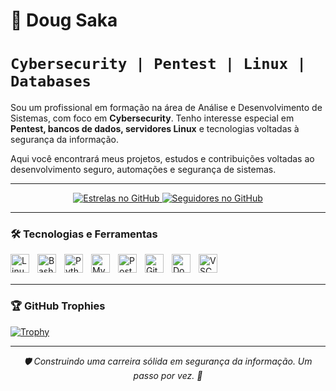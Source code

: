 # 👾 Doug Saka

# **`Cybersecurity | Pentest | Linux | Databases`**

Sou um profissional em formação na área de Análise e Desenvolvimento de Sistemas, com foco em **Cybersecurity**. Tenho interesse especial em **Pentest, bancos de dados, servidores Linux** e tecnologias voltadas à segurança da informação.

Aqui você encontrará meus projetos, estudos e contribuições voltadas ao desenvolvimento seguro, automações e segurança de sistemas.

---

<p align="center">
    <a href="https://github.com/mandraquinho?tab=repositories&sort=stargazers" target="_blank">
        <img 
            alt="Estrelas no GitHub" 
            title="Total de estrelas no GitHub" 
            src="https://custom-icon-badges.demolab.com/github/stars/mandraquinho?color=55960c&style=for-the-badge&labelColor=488207&logo=star&label=ESTRELAS"
        />
    </a>
    <a href="https://github.com/mandraquinho?tab=followers" target="_blank">
        <img 
            alt="Seguidores no GitHub" 
            title="Me siga no GitHub" 
            src="https://custom-icon-badges.demolab.com/github/followers/mandraquinho?color=236ad3&labelColor=1155ba&style=for-the-badge&logo=github&label=SEGUIDORES&logoColor=white"
        />
    </a>
</p>

---

### 🛠️ Tecnologias e Ferramentas

<img 
    align="left" 
    alt="Linux" 
    title="Linux"
    width="30px" 
    style="padding-right: 10px;" 
    src="https://cdn.jsdelivr.net/gh/devicons/devicon@latest/icons/linux/linux-original.svg" 
/>
<img 
    align="left" 
    alt="Bash" 
    title="Bash"
    width="30px" 
    style="padding-right: 10px;" 
    src="https://cdn.jsdelivr.net/gh/devicons/devicon@latest/icons/bash/bash-original.svg" 
/>
<img 
    align="left" 
    alt="Python" 
    title="Python"
    width="30px" 
    style="padding-right: 10px;" 
    src="https://cdn.jsdelivr.net/gh/devicons/devicon@latest/icons/python/python-original.svg" 
/>
<img 
    align="left" 
    alt="MySQL" 
    title="MySQL"
    width="30px" 
    style="padding-right: 10px;" 
    src="https://cdn.jsdelivr.net/gh/devicons/devicon@latest/icons/mysql/mysql-original.svg" 
/>
<img 
    align="left" 
    alt="PostgreSQL" 
    title="PostgreSQL"
    width="30px" 
    style="padding-right: 10px;" 
    src="https://cdn.jsdelivr.net/gh/devicons/devicon@latest/icons/postgresql/postgresql-original.svg" 
/>
<img 
    align="left" 
    alt="Git" 
    title="Git"
    width="30px" 
    style="padding-right: 10px;" 
    src="https://cdn.jsdelivr.net/gh/devicons/devicon@latest/icons/git/git-original.svg" 
/>
<img 
    align="left" 
    alt="Docker" 
    title="Docker"
    width="30px" 
    style="padding-right: 10px;" 
    src="https://cdn.jsdelivr.net/gh/devicons/devicon@latest/icons/docker/docker-original.svg" 
/>
<img 
    align="left" 
    alt="VSCode" 
    title="Visual Studio Code"
    width="30px" 
    style="padding-right: 10px;" 
    src="https://cdn.jsdelivr.net/gh/devicons/devicon@latest/icons/vscode/vscode-original.svg" 
/>

<br/><br/>

---

### 🏆 GitHub Trophies

[![Trophy](https://github-profile-trophy.vercel.app/?username=mandraquinho&theme=tokyonight&margin-w=10&no-bg=true&column=7)](https://github.com/ryo-ma/github-profile-trophy)

---

<p align="center">
  <i>🛡️ Construindo uma carreira sólida em segurança da informação. Um passo por vez. 🐚</i>
</p>
